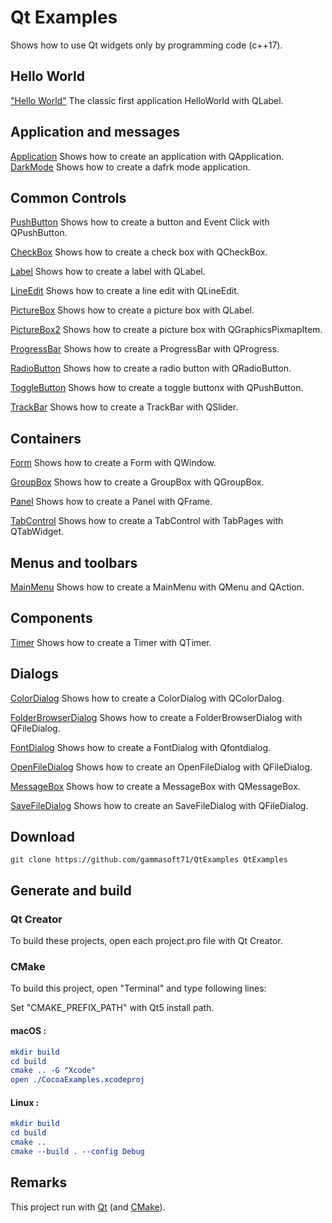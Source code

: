 
# Qt Examples

Shows how to use Qt widgets only by programming code (c++17).

## Hello World

["Hello World"](Qt.Widgets/HelloWorldForm) The classic first application HelloWorld with QLabel.

## Application and messages

[Application](Qt.Widgets/Application/Application) Shows how to create an application with QApplication.
[DarkMode](Qt.Widgets/Application/DarkMode) Shows how to create a dafrk mode application.

## Common Controls

[PushButton](Qt.Widgets/CommonControls/PushButton) Shows how to create a button and Event Click with QPushButton.

[CheckBox](Qt.Widgets/CommonControls/CheckBox) Shows how to create a check box with QCheckBox.

[Label](Qt.Widgets/CommonControls/Label) Shows how to create a label with QLabel.

[LineEdit](Qt.Widgets/CommonControls/LineEdit) Shows how to create a line edit with QLineEdit.

[PictureBox](Qt.Widgets/CommonControls/PictureBox) Shows how to create a picture box with QLabel.

[PictureBox2](Qt.Widgets/CommonControls/PictureBox2) Shows how to create a picture box with QGraphicsPixmapItem.

[ProgressBar](Qt.Widgets/ProgressBar) Shows how to create a ProgressBar with QProgress.

[RadioButton](Qt.Widgets/CommonControls/RadioButton) Shows how to create a radio button with QRadioButton.

[ToggleButton](Qt.Widgets/CommonControls/ToggleButton) Shows how to create a toggle buttonx with QPushButton.

[TrackBar](Qt.Widgets/TrackBar) Shows how to create a TrackBar with QSlider.

## Containers

[Form](Qt.Widgets/Form) Shows how to create a Form with QWindow.

[GroupBox](Qt.Widgets/GroupBox) Shows how to create a GroupBox with QGroupBox.

[Panel](Qt.Widgets/Panel) Shows how to create a Panel with QFrame.

[TabControl](Qt.Widgets/TabControl) Shows how to create a TabControl with TabPages with QTabWidget.

## Menus and toolbars

[MainMenu](Qt.Widgets/MainMenu) Shows how to create a MainMenu with QMenu and QAction.

## Components

[Timer](Qt.Widgets/Timer) Shows how to create a Timer with QTimer.

## Dialogs

[ColorDialog](Qt.Widgets/ColorDialog) Shows how to create a ColorDialog with QColorDalog.

[FolderBrowserDialog](Qt.Widgets/FolderBrowserDialog) Shows how to create a FolderBrowserDialog with QFileDialog.

[FontDialog](Qt.Widgets/FontDialog) Shows how to create a FontDialog with Qfontdialog.

[OpenFileDialog](Qt.Widgets/OpenFileDialog) Shows how to create an OpenFileDialog with QFileDialog.

[MessageBox](Qt.Widgets/MessageBox) Shows how to create a MessageBox with QMessageBox.

[SaveFileDialog](Qt.Widgets/SaveFileDialog) Shows how to create an SaveFileDialog with QFileDialog.

## Download

``` shell
git clone https://github.com/gammasoft71/QtExamples QtExamples

```

## Generate and build

### Qt Creator

To build these projects, open each project.pro file with Qt Creator.

### CMake

To build this project, open "Terminal" and type following lines:

Set "CMAKE_PREFIX_PATH" with Qt5 install path.

#### macOS :

``` cmake
mkdir build
cd build
cmake .. -G "Xcode"
open ./CocoaExamples.xcodeproj
```


#### Linux :

``` cmake
mkdir build
cd build
cmake .. 
cmake --build . --config Debug
```


## Remarks

This project run with [Qt](https://www.qt.io) (and [CMake](https://cmake.org)).
